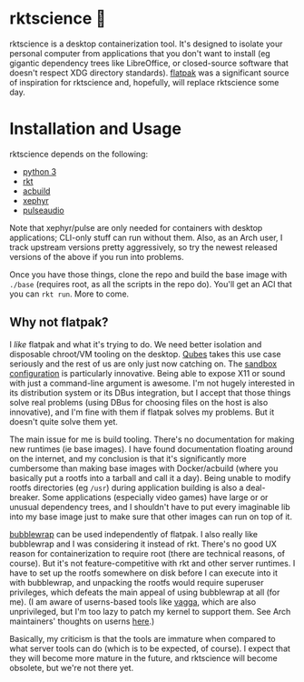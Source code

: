 # rktscience :rocket:

rktscience is a desktop containerization tool. It's designed to isolate your personal computer from applications that you don't want to install (eg gigantic dependency trees like LibreOffice, or closed-source software that doesn't respect XDG directory standards). [flatpak](http://flatpak.org) was a significant source of inspiration for rktscience and, hopefully, will replace rktscience some day.

# Installation and Usage

rktscience depends on the following:

- [python 3](https://www.python.org)
- [rkt](https://coreos.com/rkt)
- [acbuild](https://github.com/containers/build)
- [xephyr](https://cgit.freedesktop.org/xorg/xserver/tree/hw/kdrive/ephyr/README)
- [pulseaudio](https://www.freedesktop.org/wiki/Software/PulseAudio)

Note that xephyr/pulse are only needed for containers with desktop applications; CLI-only stuff can run without them. Also, as an Arch user, I track upstream versions pretty aggressively, so try the newest released versions of the above if you run into problems.

Once you have those things, clone the repo and build the base image with `./base` (requires root, as all the scripts in the repo do). You'll get an ACI that you can `rkt run`. More to come.

## Why not flatpak?

I _like_ flatpak and what it's trying to do. We need better isolation and disposable chroot/VM tooling on the desktop. [Qubes](https://www.qubes-os.org/doc/dispvm/) takes this use case seriously and the rest of us are only just now catching on. The [sandbox configuration](http://docs.flatpak.org/en/latest/working-with-the-sandbox.html) is particularly innovative. Being able to expose X11 or sound with just a command-line argument is awesome. I'm not hugely interested in its distribution system or its DBus integration, but I accept that those things solve real problems (using DBus for choosing files on the host is also innovative), and I'm fine with them if flatpak solves my problems. But it doesn't quite solve them yet.

The main issue for me is build tooling. There's no documentation for making new runtimes (ie base images). I have found documentation floating around on the internet, and my conclusion is that it's significantly more cumbersome than making base images with Docker/acbuild (where you basically put a rootfs into a tarball and call it a day). Being unable to modify rootfs directories (eg `/usr`) during application building is also a deal-breaker. Some applications (especially video games) have large or or unusual dependency trees, and I shouldn't have to put every imaginable lib into my base image just to make sure that other images can run on top of it.

[bubblewrap](https://github.com/projectatomic/bubblewrap) can be used independently of flatpak. I also really like bubblewrap and I was considering it instead of rkt. There's no good UX reason for containerization to require root (there are technical reasons, of course). But it's not feature-competitive with rkt and other server runtimes. I have to set up the rootfs somewhere on disk before I can execute into it with bubblewrap, and unpacking the rootfs would require superuser privileges, which defeats the main appeal of using bubblewrap at all (for me). (I am aware of userns-based tools like [vagga](https://github.com/tailhook/vagga), which are also unprivileged, but I'm too lazy to patch my kernel to support them. See Arch maintainers' thoughts on userns [here](https://bugs.archlinux.org/task/36969).)

Basically, my criticism is that the tools are immature when compared to what server tools can do (which is to be expected, of course). I expect that they will become more mature in the future, and rktscience will become obsolete, but we're not there yet.

